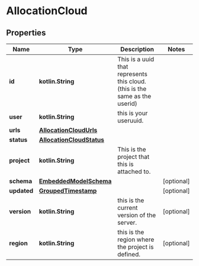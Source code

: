 
# AllocationCloud

## Properties
Name | Type | Description | Notes
------------ | ------------- | ------------- | -------------
**id** | **kotlin.String** | This is a uuid that represents this cloud.(this is the same as the userid) | 
**user** | **kotlin.String** | this is your useruuid. | 
**urls** | [**AllocationCloudUrls**](AllocationCloudUrls) |  | 
**status** | [**AllocationCloudStatus**](AllocationCloudStatus) |  | 
**project** | **kotlin.String** | This is the project that this is attached to. | 
**schema** | [**EmbeddedModelSchema**](EmbeddedModelSchema) |  |  [optional]
**updated** | [**GroupedTimestamp**](GroupedTimestamp) |  |  [optional]
**version** | **kotlin.String** | this is the current version of the server. |  [optional]
**region** | **kotlin.String** | this is the region where the project is defined. |  [optional]



